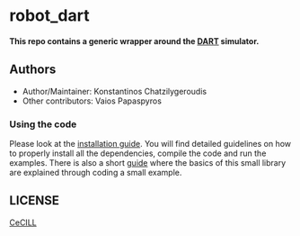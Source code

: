 # robot_dart

#### This repo contains a generic wrapper around the [DART] simulator.

## Authors

- Author/Maintainer: Konstantinos Chatzilygeroudis
- Other contributors: Vaios Papaspyros

### Using the code

Please look at the [installation guide](docs/installation.md). You will find detailed guidelines on how to properly install all the dependencies, compile the code and run the examples. There is also a short [guide](docs/guide.md) where the basics of this small library are explained through coding a small example.

## LICENSE

[CeCILL]

[CeCILL]: http://www.cecill.info/index.en.html
[DART]: http://dartsim.github.io/
